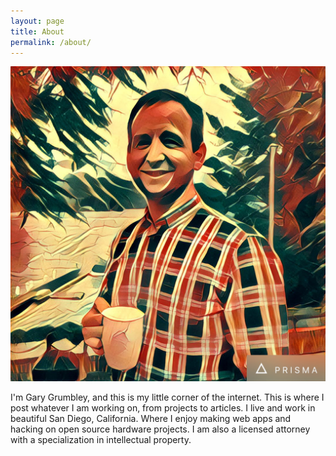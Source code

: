 ```yaml
---
layout: page
title: About
permalink: /about/
---
```


<img src="/assets/profile_pic_2016.jpg" id="profilepic" />

I'm Gary Grumbley, and this is my little corner of the internet. This is where I  post whatever I am working on, from projects to articles. I live and work in beautiful San Diego, California. Where I enjoy making web apps and hacking on open source hardware projects. I am also a licensed attorney with a specialization in intellectual property.
